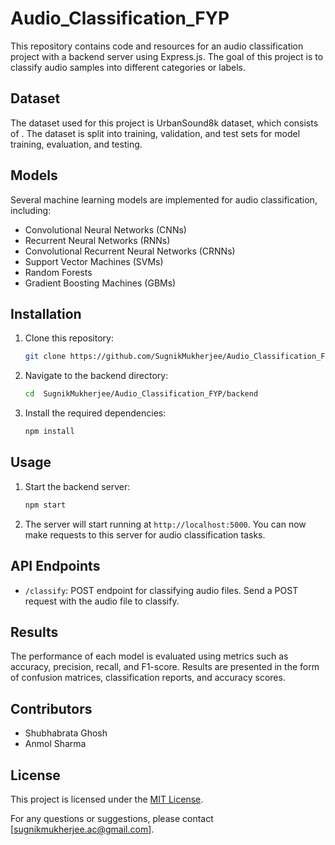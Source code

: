 # Audio_Classification_FYP

This repository contains code and resources for an audio classification project with a backend server using Express.js. The goal of this project is to classify audio samples into different categories or labels. 

## Dataset
The dataset used for this project is UrbanSound8k dataset, which consists of . The dataset is split into training, validation, and test sets for model training, evaluation, and testing.

## Models
Several machine learning models are implemented for audio classification, including:
- Convolutional Neural Networks (CNNs)
- Recurrent Neural Networks (RNNs)
- Convolutional Recurrent Neural Networks (CRNNs)
- Support Vector Machines (SVMs)
- Random Forests
- Gradient Boosting Machines (GBMs)

## Installation
1. Clone this repository:
    ```bash
    git clone https://github.com/SugnikMukherjee/Audio_Classification_FYP.git
    ```
2. Navigate to the backend directory:
    ```bash
    cd  SugnikMukherjee/Audio_Classification_FYP/backend
    ```
3. Install the required dependencies:
    ```bash
    npm install
    ```

## Usage
1. Start the backend server:
    ```bash
    npm start
    ```
2. The server will start running at `http://localhost:5000`. You can now make requests to this server for audio classification tasks.

## API Endpoints
- `/classify`: POST endpoint for classifying audio files. Send a POST request with the audio file to classify.

## Results
The performance of each model is evaluated using metrics such as accuracy, precision, recall, and F1-score. Results are presented in the form of confusion matrices, classification reports, and accuracy scores.

## Contributors
- Shubhabrata Ghosh
- Anmol Sharma

## License
This project is licensed under the [MIT License](LICENSE).

For any questions or suggestions, please contact [sugnikmukherjee.ac@gmail.com].
